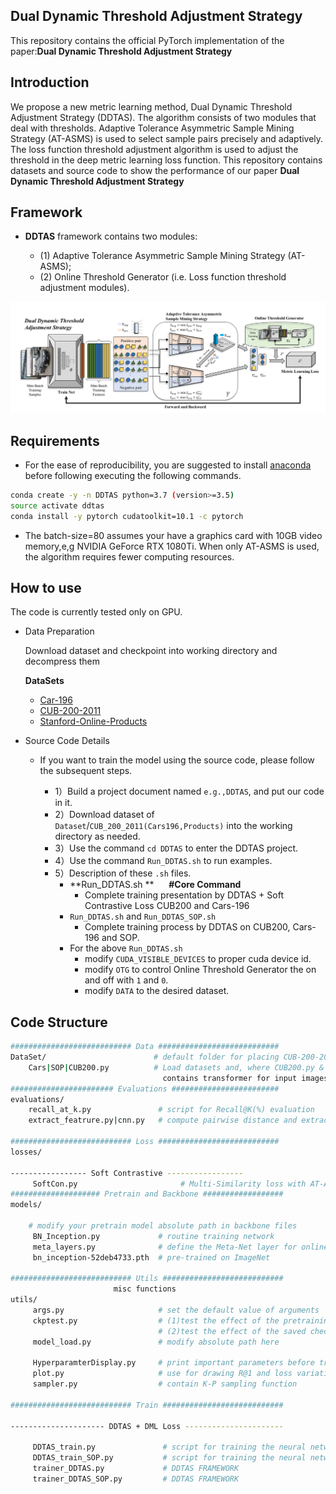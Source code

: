 ## Dual Dynamic Threshold Adjustment Strategy
This repository contains the official PyTorch implementation of the paper:**Dual Dynamic Threshold Adjustment Strategy**


Introduction
---
We propose a new metric learning method, Dual Dynamic Threshold Adjustment Strategy (DDTAS). 
The algorithm consists of two modules that deal with thresholds. Adaptive Tolerance Asymmetric Sample Mining Strategy (AT-ASMS) is used to select sample pairs precisely and adaptively. The loss function threshold adjustment algorithm is used to adjust the threshold in the deep metric learning loss function.
This repository contains datasets and source code to show the performance of our paper **Dual Dynamic Threshold Adjustment Strategy**


Framework
---
- **DDTAS** framework contains two modules:

    - (1)  Adaptive Tolerance Asymmetric Sample Mining Strategy (AT-ASMS);
    - (2) Online Threshold Generator (i.e. Loss function threshold adjustment modules).

![Framework](asserts/DDTAS.png)

Requirements
---
   - For the ease of reproducibility, you are suggested to install [anaconda](https://www.anaconda.com/distribution/) before following executing the following commands. 
   
```bash
conda create -y -n DDTAS python=3.7 (version>=3.5)
source activate ddtas
conda install -y pytorch cudatoolkit=10.1 -c pytorch
```
   - The batch-size=80 assumes your have a graphics card with 10GB video memory,e,g NVIDIA GeForce RTX 1080Ti. When only AT-ASMS is used, the algorithm requires fewer computing resources.



How to use
---
The code is currently tested only on GPU.
- Data Preparation
  
    Download dataset and checkpoint into working directory and decompress them 
    
    **DataSets**
    - [Car-196](http://ai.stanford.edu/~jkrause/cars/car_devkit.tgz)
    - [CUB-200-2011](http://www.vision.caltech.edu/visipedia-data/CUB-200/images.tgz)
    - [Stanford-Online-Products](ftp://cs.stanford.edu/cs/cvgl/Stanford_Online_Products.zip)

- Source Code Details
    
    - If you want to train the model using the source code, please follow the subsequent steps.
    
        - 1）Build a project document named `e.g.,DDTAS`, and put our code in it.
        - 2）Download dataset of `Dataset`/`CUB_200_2011(Cars196,Products)` into the working directory as needed.
        - 3）Use the command `cd DDTAS` to enter the DDTAS project.
        - 4）Use the command `Run_DDTAS.sh` to run examples.
        - 5）Description of these `.sh` files.
            - **Run_DDTAS.sh ** &nbsp;&nbsp;&nbsp;&nbsp; **#Core Command** 
               - Complete training presentation by DDTAS + Soft Contrastive Loss CUB200 and Cars-196
            - `Run_DDTAS.sh` and `Run_DDTAS_SOP.sh`
               - Complete training process by DDTAS on CUB200, Cars-196 and SOP.
            - For the above `Run_DDTAS.sh`
              - modify `CUDA_VISIBLE_DEVICES` to proper cuda device id.
              - modify `OTG` to control Online Threshold Generator the on and off with `1` and `0`.
              - modify `DATA` to the desired dataset.


Code Structure
---

```bash
########################### Data ###########################
DataSet/                        # default folder for placing CUB-200-2011 Cars-196 and SOP datasets
    Cars|SOP|CUB200.py          # Load datasets and, where CUB200.py & transforms.py
                                  contains transformer for input images
####################### Evaluations ########################
evaluations/
    recall_at_k.py               # script for Recall@K(%) evaluation
    extract_featrure.py|cnn.py   # compute pairwise distance and extract features

########################### Loss ###########################
losses/

----------------- Soft Contrastive -----------------
     SoftCon.py                       # Multi-Similarity loss with AT-ASMS and ASMS
#################### Pretrain and Backbone ##################
models/
                                 
    # modify your pretrain model absolute path in backbone files
     BN_Inception.py             # routine training network
     meta_layers.py              # define the Meta-Net layer for online threshold generator
     bn_inception-52deb4733.pth  # pre-trained on ImageNet

########################### Utils ###########################
                       misc functions
utils/ 
     args.py                     # set the default value of arguments
     ckptest.py                  # (1)test the effect of the pretraining model before training
                                 # (2)test the effect of the saved checkpoint during training
     model_load.py               # modify absolute path here
                                   
     HyperparamterDisplay.py     # print important parameters before training
     plot.py                     # use for drawing R@1 and loss variation diagrams
     sampler.py                  # contain K-P sampling function
     
########################### Train ###########################

--------------------- DDTAS + DML Loss ----------------------

     DDTAS_train.py               # script for training the neural network with DDTAS framework (CUB200 Cars-196)
     DDTAS_train_SOP.py           # script for training the neural network with DDTAS framework (finetune SOP)
     trainer_DDTAS.py             # DDTAS FRAMEWORK
     trainer_DDTAS_SOP.py         # DDTAS FRAMEWORK



```


